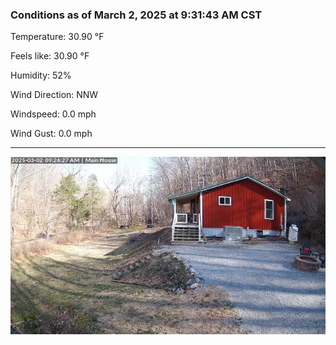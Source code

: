 ### Conditions as of March 2, 2025 at 9:31:43 AM CST 

Temperature: 30.90 &deg;F

Feels like: 30.90 &deg;F

Humidity: 52%

Wind Direction: NNW

Windspeed: 0.0 mph

Wind Gust: 0.0 mph

---

<img src="./images/latest.jpeg"/>

